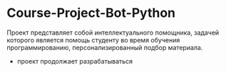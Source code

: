 # Course-Project-Bot-Python
Проект представляет собой интеллектуального помощника, задачей которого является помощь студенту во время обучения программированию, персонализированный подбор материала.
* проект продолжает разрабатываться
